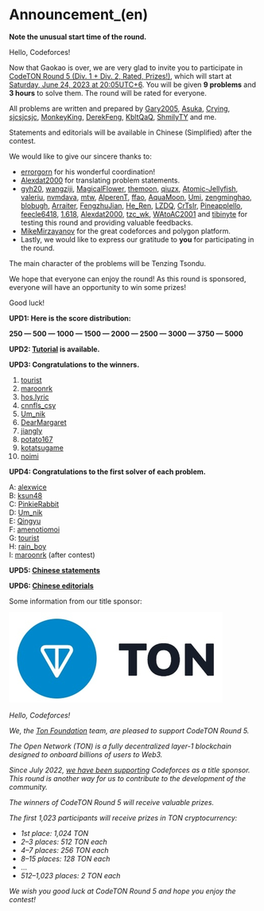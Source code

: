 # Announcement_(en)

**Note the unusual start time of the round.** 

Hello, Codeforces!

Now that Gaokao is over, we are very glad to invite you to participate in [CodeTON Round 5 (Div. 1 + Div. 2, Rated, Prizes!)](https://codeforces.com/contest/1842), which will start at [Saturday, June 24, 2023 at 20:05UTC+6](https://codeforces.com/https://www.timeanddate.com/worldclock/fixedtime.html?day=24&month=6&year=2023&hour=17&min=5&sec=0&p1=166). You will be given **9 problems** and **3 hours** to solve them. The round will be rated for everyone.

All problems are written and prepared by [Gary2005](https://codeforces.com/profile/Gary2005 "International Grandmaster Gary2005"), [Asuka](https://codeforces.com/profile/Asuka "International Grandmaster Asuka"), [Crying](https://codeforces.com/profile/Crying "International Grandmaster Crying"), [sjcsjcsjc](https://codeforces.com/profile/sjcsjcsjc "International Grandmaster sjcsjcsjc"), [MonkeyKing](https://codeforces.com/profile/MonkeyKing "Grandmaster MonkeyKing"), [DerekFeng](https://codeforces.com/profile/DerekFeng "International Grandmaster DerekFeng"), [KbltQaQ](https://codeforces.com/profile/KbltQaQ "Master KbltQaQ"), [ShmilyTY](https://codeforces.com/profile/ShmilyTY "Master ShmilyTY") and me.

Statements and editorials will be available in Chinese (Simplified) after the contest.

We would like to give our sincere thanks to:

 * [errorgorn](https://codeforces.com/profile/errorgorn "International Grandmaster errorgorn") for his wonderful coordination!
* [Alexdat2000](https://codeforces.com/profile/Alexdat2000 "Master Alexdat2000") for translating problem statements.
* [gyh20](https://codeforces.com/profile/gyh20 "Legendary Grandmaster gyh20"), [wangziji](https://codeforces.com/profile/wangziji "Legendary Grandmaster wangziji"), [MagicalFlower](https://codeforces.com/profile/MagicalFlower "Legendary Grandmaster MagicalFlower"), [themoon](https://codeforces.com/profile/themoon "Grandmaster themoon"), [qiuzx](https://codeforces.com/profile/qiuzx "International Grandmaster qiuzx"), [Atomic-Jellyfish](https://codeforces.com/profile/Atomic-Jellyfish "International Master Atomic-Jellyfish"), [valeriu](https://codeforces.com/profile/valeriu "Master valeriu"), [nvmdava](https://codeforces.com/profile/nvmdava "Grandmaster nvmdava"), [mtw](https://codeforces.com/profile/mtw "Master mtw"), [AlperenT](https://codeforces.com/profile/AlperenT "Master AlperenT"), [ffao](https://codeforces.com/profile/ffao "International Grandmaster ffao"), [AquaMoon](https://codeforces.com/profile/AquaMoon "International Master AquaMoon"), [Umi](https://codeforces.com/profile/Umi "Grandmaster Umi"), [zengminghao](https://codeforces.com/profile/zengminghao "Master zengminghao"), [blobugh](https://codeforces.com/profile/blobugh "Master blobugh"), [Arraiter](https://codeforces.com/profile/Arraiter "International Grandmaster Arraiter"), [FengzhuJian](https://codeforces.com/profile/FengzhuJian "Master FengzhuJian"), [He_Ren](https://codeforces.com/profile/He_Ren "International Grandmaster He_Ren"), [LZDQ](https://codeforces.com/profile/LZDQ "Grandmaster LZDQ"), [CrTsIr](https://codeforces.com/profile/CrTsIr "Grandmaster CrTsIr"), [Pineapplello](https://codeforces.com/profile/Pineapplello "Master Pineapplello"), [feecle6418](https://codeforces.com/profile/feecle6418 "International Grandmaster feecle6418"), [1.618](https://codeforces.com/profile/1.618 "International Master 1.618"), [Alexdat2000](https://codeforces.com/profile/Alexdat2000 "Master Alexdat2000"), [tzc_wk](https://codeforces.com/profile/tzc_wk "International Grandmaster tzc_wk"), [WAtoAC2001](https://codeforces.com/profile/WAtoAC2001 "Candidate Master WAtoAC2001") and [tibinyte](https://codeforces.com/profile/tibinyte "Newbie tibinyte") for testing this round and providing valuable feedbacks.
* [MikeMirzayanov](https://codeforces.com/profile/MikeMirzayanov "Headquarters, MikeMirzayanov") for the great codeforces and polygon platform.
* Lastly, we would like to express our gratitude to **you** for participating in the round.

The main character of the problems will be Tenzing Tsondu.

We hope that everyone can enjoy the round! As this round is sponsored, everyone will have an opportunity to win some prizes!

Good luck!

**UPD1: Here is the score distribution:**

**250 — 500 — 1000 — 1500 — 2000 — 2500 — 3000 — 3750 — 5000**

**UPD2: [Tutorial](Tutorial_2_(en).md) is available.**

**UPD3: Congratulations to the winners.**

 1. [tourist](https://codeforces.com/profile/tourist "Legendary Grandmaster tourist")
2. [maroonrk](https://codeforces.com/profile/maroonrk "Legendary Grandmaster maroonrk")
3. [hos.lyric](https://codeforces.com/profile/hos.lyric "Legendary Grandmaster hos.lyric")
4. [cnnfls_csy](https://codeforces.com/profile/cnnfls_csy "Legendary Grandmaster cnnfls_csy")
5. [Um_nik](https://codeforces.com/profile/Um_nik "Legendary Grandmaster Um_nik")
6. [DearMargaret](https://codeforces.com/profile/DearMargaret "Legendary Grandmaster DearMargaret")
7. [jiangly](https://codeforces.com/profile/jiangly "Legendary Grandmaster jiangly")
8. [potato167](https://codeforces.com/profile/potato167 "Legendary Grandmaster potato167")
9. [kotatsugame](https://codeforces.com/profile/kotatsugame "Legendary Grandmaster kotatsugame")
10. [noimi](https://codeforces.com/profile/noimi "Legendary Grandmaster noimi")

**UPD4: Congratulations to the first solver of each problem.**

A: [alexwice](https://codeforces.com/profile/alexwice "Candidate Master alexwice")  
B: [ksun48](https://codeforces.com/profile/ksun48 "Legendary Grandmaster ksun48")  
C: [PinkieRabbit](https://codeforces.com/profile/PinkieRabbit "International Grandmaster PinkieRabbit")  
D: [Um_nik](https://codeforces.com/profile/Um_nik "Legendary Grandmaster Um_nik")  
E: [Qingyu](https://codeforces.com/profile/Qingyu "International Grandmaster Qingyu")  
F: [amenotiomoi](https://codeforces.com/profile/amenotiomoi "International Grandmaster amenotiomoi")  
G: [tourist](https://codeforces.com/profile/tourist "Legendary Grandmaster tourist")  
H: [rain_boy](https://codeforces.com/profile/rain_boy "Candidate Master rain_boy")  
I: [maroonrk](https://codeforces.com/profile/maroonrk "Legendary Grandmaster maroonrk") (after contest)

**UPD5: [Chinese statements](https://codeforces.com/https://github.com/platelett/CodeTON-Round-5-Chineses/blob/main/CodeTON%20Round%205%20%E4%B8%AD%E6%96%87%E9%A2%98%E9%9D%A2.pdf)**

**UPD6: [Chinese editorials](https://codeforces.com/https://github.com/platelett/CodeTON-Round-5-Chineses/blob/main/CodeTon%20Round%205%20%E4%B8%AD%E6%96%87%E9%A2%98%E8%A7%A3.pdf)**

Some information from our title sponsor:

![](images/ce9f87d5c429f47e7691bef3a8934ebf36af3f15.jpg)

*Hello, Codeforces!*

*We, the [Ton Foundation](https://codeforces.com/https://ton.org/) team, are pleased to support CodeTON Round 5.*

*The Open Network (TON) is a fully decentralized layer-1 blockchain designed to onboard billions of users to Web3.*

*Since July 2022, [we have been supporting](https://codeforces.com/blog/entry/104544) Codeforces as a title sponsor. This round is another way for us to contribute to the development of the community.*

*The winners of CodeTON Round 5 will receive valuable prizes.*

*The first 1,023 participants will receive prizes in TON cryptocurrency:*

 * *1st place: 1,024 TON*
* *2–3 places: 512 TON each*
* *4–7 places: 256 TON each*
* *8–15 places: 128 TON each*
* …
* *512–1,023 places: 2 TON each*

*We wish you good luck at CodeTON Round 5 and hope you enjoy the contest!*

